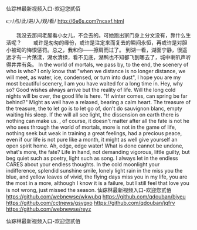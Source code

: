 
仙踪林最新视频入口-欢迎您贰佰




👉/点/此/进/入/观/看/ http://6e6s.com?ncsxf.html




　　我没去那间老屋看小女儿，不会去的。可她跑出家门身上分文没有，靠什么生活呢？
　　或许是匆匆的缘份，或许是注定来而复去的瞬间永恒，再或许是对胆小被动的悔恨惩罚。总之，我和你——擦肩而过了。
到湖一看，湖面宁静，很遥远才有一片荡漾，湖水清绿，看不见底，湖鸭也不知都飞到哪去了，城中喇叭声听得井井有条。
In the world of mortals, we pass by, to the end, the scenery of who is who?
I only know that "when we distance is no longer distance, we will meet, as water, ice, condensed, or turn into dust", I hope you are my most beautiful scenery, I am you have waited for a long time in. Hey, why so?
Good wishes always arrive but the reality of life.
Will the long cold nights will be over, the good life is here.
"If winter comes, can spring be far behind?"
Might as well have a relaxed, bearing a calm heart.
The treasure of the treasure, the to let go is to let go of, don't do sauvignon blanc, empty waiting his sleep.
If the will all see light, the dissension on earth there is nothing can make us.
, of course, it doesn't matter after all the fate is not he who sees through the world of mortals, more is not in the game of life, nothing seek but weak in training a great feelings, had a precious peace, even if our life is not pure like a month, it might as well give yourself an open spirit home.
Ah, edge, edge water!
What is done cannot be undone, what's more, the fate?
Life in hand, not demanding vigorous, little guilty, but beg quiet such as poetry, light such as song.
I always let in the endless CARES about your endless thoughts.
In the cold moonlight your indifference, splendid sunshine smile, lonely light rain in the miss you the blue, and yellow leaves of vivid, the flying days miss you in my life, you are the most in a more, although I know it is a failure, but I still feel that love you is not wrong, just missed the season.
仙踪林最新视频入口-欢迎您贰佰 https://github.com/webnewse/wkwubq
https://github.com/qdouban/bjyeu
https://github.com/cctnews/gsvgxo
https://github.com/qdouban/jqfrv
https://github.com/webnewse/reyz





仙踪林最新视频入口-欢迎您贰佰
